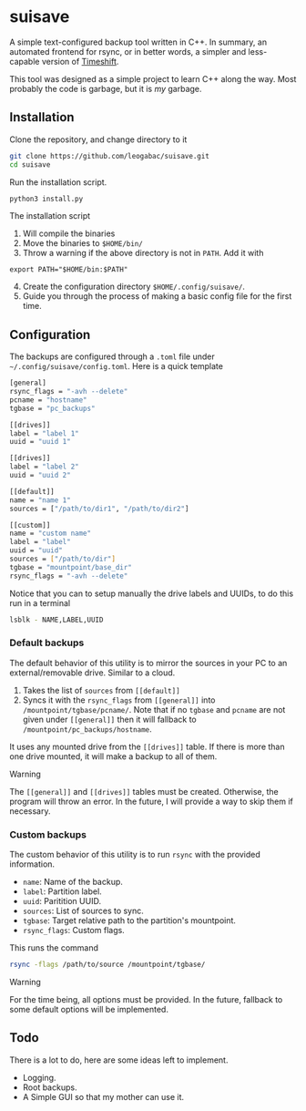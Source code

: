 # suisave

A simple text-configured backup tool written in C++. In summary, an automated frontend for rsync, or in better words, a simpler and less-capable version of [Timeshift](https://github.com/linuxmint/timeshift).

This tool was designed as a simple project to learn C++ along the way. Most probably the code is garbage, but it is _my_ garbage.

## Installation

Clone the repository, and change directory to it
```bash 
git clone https://github.com/leogabac/suisave.git
cd suisave
```

Run the installation script.
```bash
python3 install.py
```
The installation script
1. Will compile the binaries
2. Move the binaries to `$HOME/bin/`
3. Throw a warning if the above directory is not in `PATH`. Add it with
```
export PATH="$HOME/bin:$PATH"
```
4. Create the configuration directory `$HOME/.config/suisave/`.
5. Guide you through the process of making a basic config file for the first time.

## Configuration

The backups are configured through a `.toml` file under `~/.config/suisave/config.toml`. Here is a quick template
```bash 
[general]
rsync_flags = "-avh --delete"
pcname = "hostname"
tgbase = "pc_backups"

[[drives]]
label = "label 1"
uuid = "uuid 1"

[[drives]]
label = "label 2"
uuid = "uuid 2"

[[default]]
name = "name 1"
sources = ["/path/to/dir1", "/path/to/dir2"]

[[custom]]
name = "custom name"
label = "label"
uuid = "uuid"
sources = ["/path/to/dir"]
tgbase = "mountpoint/base_dir"
rsync_flags = "-avh --delete"

```

Notice that you can to setup manually the drive labels and UUIDs, to do this run in a terminal
```bash
lsblk - NAME,LABEL,UUID
```

### Default backups

The default behavior of this utility is to mirror the sources in your PC to an external/removable drive. Similar to a cloud.

1. Takes the list of `sources` from `[[default]]`
2. Syncs it with the `rsync_flags` from `[[general]]` into `/mountpoint/tgbase/pcname/`. Note that if no `tgbase` and `pcname` are not given under `[[general]]` then it will fallback to `/mountpoint/pc_backups/hostname`.

It uses any mounted drive from the `[[drives]]` table. If there is more than one drive mounted, it will make a backup to all of them.

> [!WARNING]
> The `[[general]]` and `[[drives]]` tables must be created. Otherwise, the program will throw an error. In the future, I will provide a way to skip them if necessary.

### Custom backups

The custom behavior of this utility is to run `rsync` with the provided information.
- `name`: Name of the backup.
- `label`: Partition label.
- `uuid`: Paritition UUID.
- `sources`: List of sources to sync.
- `tgbase`: Target relative path to the partition's mountpoint.
- `rsync_flags`: Custom flags.

This runs the command
```bash
rsync -flags /path/to/source /mountpoint/tgbase/
```
> [!WARNING]
> For the time being, all options must be provided. In the future, fallback to some default options will be implemented.

## Todo
There is a lot to do, here are some ideas left to implement.

- Logging.
- Root backups.
- A Simple GUI so that my mother can use it.



